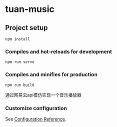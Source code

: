# tuan-music

## Project setup
```
npm install
```

### Compiles and hot-reloads for development
```
npm run serve
```

### Compiles and minifies for production
```
npm run build
```
通过网易云api模仿实现一个音乐播放器

### Customize configuration
See [Configuration Reference](https://cli.vuejs.org/config/).
